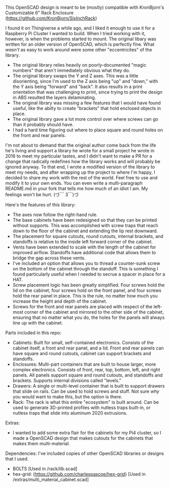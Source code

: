 This OpenSCAD design is meant to be (mostly) compatible with KronBjorn's Customizable 6" Rack Enclosure (https://github.com/KronBjorn/SixInchRack)

I found it on Thingiverse a while ago, and I liked it enough to use it for a Raspberry Pi Cluster I wanted to build. When I tried working with it, however, is when the problems started to mount. The original libary was written for an older version of OpenSCAD, which is perfectly fine. What *wasn't* as easy to work around were some other "eccentricites" of the library. 

* The original library relies heavily on poorly-documented "magic numbers" that aren't immediately obvious what they do.
* The original library swaps the Y and Z axes. This was a little disorienting, since I'm used to the Z axis being "up" and "down," with the Y axis being "forward" and "back". It also results in a print orientation that was challenging to print, since trying to print the design in ABS resulted the layers delaminating.
* The original library was missing a few features that I would have found useful, like the abilty to create "brackets" that hold enclosed objects in place.
* The original library gave a lot more control over where screws can go than it probably should have.
* I had a hard time figuring out where to place square and round holes on the front and rear panels. 

I'm not about to demand that the original author come back from the life he's living and support a library he wrote for a small project he wrote in 2016 to meet my particular tastes, and I didn't want to make a PR for a change that radically redefines how the library works and will probably be ignored anyway. To that end, I wrote a modified version of the library to meet my needs, and after wrapping up the project to where I'm happy, I decided to share my work with the rest of the world. Feel free to use and modify it to your own ends. You can even write a multi-paragraph README.md in your fork that tells me how much of an idiot I am. My feelings won't be hurt. (づ￣ 3￣)づ

Here's the features of this library: 
* The axes now follow the right-hand rule.
* The base cabinets have been redesigned so that they can be printed without supports. This was accomplished with screw traps that reach down to the floor of the cabinet and extending the lip rest downward. 
* The placement for square cutouts, round cutouts, internal brackets, and standoffs is relative to the inside left forward corner of the cabinet.
* Vents have been extended to scale with the length of the cabinet for improved airflow. Standoffs have additional code that allows them to bridge the gap across these vents.
* I've included an option that allows you to thread a counter-sunk screw on the bottom of the cabinet through the standoff. This is something I found particularly useful when I needed to secrue a spacer in place for a HAT. 
* Screw placement logic has been greatly simplified. Four screws hold the lid on the cabinet, four screws hold on the front panel, and four screws hold the rear panel in place. This is the rule, no matter how much you increase the height and depth of the cabinet. 
* Screws for the front and rear panels are placed with respect of the left-most corner of the cabinet and mirrored to the other side of the cabinet, ensuring that no matter what you do, the holes for the panels will always line up with the cabinet.

Parts included in this repo: 
* Cabinets: Built for small, self-contained electronics. Consists of the cabinet itself, a front and rear panel, and a lid. Front and rear panels can have square and round cutouts, cabinet can support brackets and standoffs. 
* Enclosures: Multi-part containers that are built to house larger, more complex electronics. Consists of front, rear, top, bottom, left, and right panels. All panels support square and round cutouts, and standoffs and brackets. Supports internal divisions called "levels." 
* Drawers: A single or multi-level container that is built to support drawers that slide on rails. Can be used to hold screws and stuff. Not sure *why* you would want to make this, but the option is there. 
* Rack: The rack is what this entire "ecosystem" is built around. Can be used to generate 3D-printed profiles with nutless traps built-in, or nutless traps that slide into aluminum 2020 extrusions.

Extras: 
* I wanted to add some extra flair for the cabinets for my Pi4 cluster, so I made a OpenSCAD design that makes cutouts for the cabinets that makes them multi-material. 

Dependencies:
I've included copies of other OpenSCAD libraries or designs that I used.  
* BOLTS													[Used in /rack/lib.scad]
* hex-grid: (https://github.com/charlespascoe/hex-grid) [Used in /extras/multi_material_cabinet.scad]

